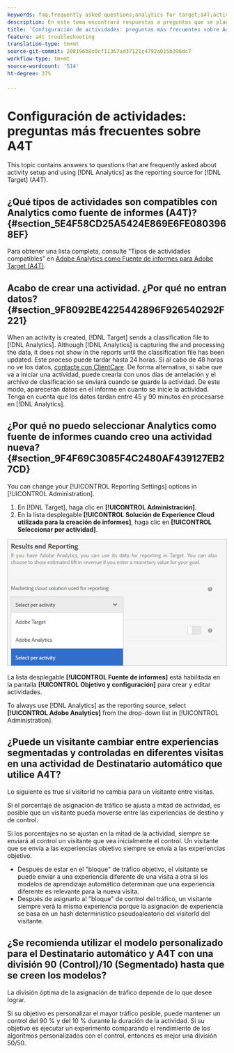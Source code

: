 ```yaml
---
keywords: faq;frequently asked questions;analytics for target;a4T;activity setup
description: En este tema encontrará respuestas a preguntas que se plantean a menudo sobre la configuración de actividades y el uso de Analytics como fuente de informes para Target (A4T).
title: 'Configuración de actividades: preguntas más frecuentes sobre A4T'
feature: a4t troubleshooting
translation-type: tm+mt
source-git-commit: 208196b8c0cf11367ad37121c4792a015b396dc7
workflow-type: tm+mt
source-wordcount: '514'
ht-degree: 37%

---
```



# Configuración de actividades: preguntas más frecuentes sobre A4T

This topic contains answers to questions that are frequently asked about activity setup and using [!DNL Analytics] as the reporting source for [!DNL Target] (A4T).

## ¿Qué tipos de actividades son compatibles con Analytics como fuente de informes (A4T)?{#section_5E4F58CD25A5424E869E6FE0803968EF}

Para obtener una lista completa, consulte “Tipos de actividades compatibles” en [Adobe Analytics como Fuente de informes para Adobe Target (A4T)](/help/c-integrating-target-with-mac/a4t/a4t.md#concept_7540C8C04259434AB6EE33B09F47A1DE).

## Acabo de crear una actividad. ¿Por qué no entran datos? {#section_9F8092BE4225442896F926540292F221}

When an activity is created, [!DNL Target] sends a classification file to [!DNL Analytics]. Although [!DNL Analytics] is capturing the and processing the data, it does not show in the reports until the classification file has been updated. Este proceso puede tardar hasta 24 horas. Si al cabo de 48 horas no ve los datos, [contacte con ClientCare](/help/cmp-resources-and-contact-information.md#reference_ACA3391A00EF467B87930A450050077C). De forma alternativa, si sabe que va a iniciar una actividad, puede crearla con unos días de antelación y el archivo de clasificación se enviará cuando se guarde la actividad. De este modo, aparecerán datos en el informe en cuanto se inicie la actividad. Tenga en cuenta que los datos tardan entre 45 y 90 minutos en procesarse en [!DNL Analytics].

## ¿Por qué no puedo seleccionar Analytics como fuente de informes cuando creo una actividad nueva?   {#section_9F4F69C3085F4C2480AF439127EB27CD}

You can change your [!UICONTROL Reporting Settings] options in [!UICONTROL Administration].

1. En [!DNL Target], haga clic en **[!UICONTROL Administración]**.
1. En la lista desplegable **[!UICONTROL Solución de Experience Cloud utilizada para la creación de informes]**, haga clic en **[!UICONTROL Seleccionar por actividad]**.

![](assets/select-per-activity.png)

La lista desplegable **[!UICONTROL Fuente de informes]** está habilitada en la pantalla **[!UICONTROL Objetivo y configuración]** para crear y editar actividades.

To always use [!DNL Analytics] as the reporting source, select **[!UICONTROL Adobe Analytics]** from the drop-down list in [!UICONTROL Administration].

## ¿Puede un visitante cambiar entre experiencias segmentadas y controladas en diferentes visitas en una actividad de Destinatario automático que utilice A4T?

Lo siguiente es true si visitorId no cambia para un visitante entre visitas.

Si el porcentaje de asignación de tráfico se ajusta a mitad de actividad, es posible que un visitante pueda moverse entre las experiencias de destino y de control.

Si los porcentajes no se ajustan en la mitad de la actividad, siempre se enviará al control un visitante que vea inicialmente el control. Un visitante que se envía a las experiencias objetivo siempre se envía a las experiencias objetivo.

* Después de estar en el &quot;bloque&quot; de tráfico objetivo, el visitante se puede enviar a una experiencia diferente de una visita a otra si los modelos de aprendizaje automático determinan que una experiencia diferente es relevante para la nueva visita.
* Después de asignarlo al &quot;bloque&quot; de control del tráfico, un visitante siempre verá la misma experiencia porque la asignación de experiencia se basa en un hash determinístico pseudoaleatorio del visitorId del visitante.

## ¿Se recomienda utilizar el modelo personalizado para el Destinatario automático y A4T con una división 90 (Control)/10 (Segmentado) hasta que se creen los modelos?

La división óptima de la asignación de tráfico depende de lo que desee lograr.

Si su objetivo es personalizar el mayor tráfico posible, puede mantener un control del 90 % y del 10 % durante la duración de la actividad. Si su objetivo es ejecutar un experimento comparando el rendimiento de los algoritmos personalizados con el control, entonces es mejor una división 50/50.

